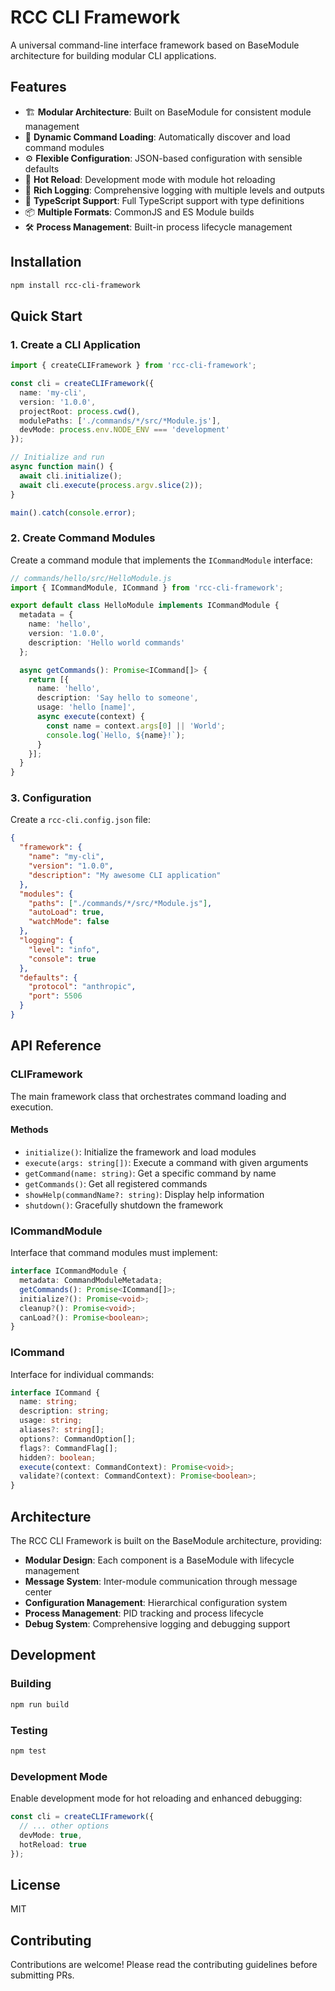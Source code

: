 # RCC CLI Framework

A universal command-line interface framework based on BaseModule architecture for building modular CLI applications.

## Features

- 🏗️ **Modular Architecture**: Built on BaseModule for consistent module management
- 🔌 **Dynamic Command Loading**: Automatically discover and load command modules
- ⚙️ **Flexible Configuration**: JSON-based configuration with sensible defaults
- 🔄 **Hot Reload**: Development mode with module hot reloading
- 📝 **Rich Logging**: Comprehensive logging with multiple levels and outputs
- 🎯 **TypeScript Support**: Full TypeScript support with type definitions
- 📦 **Multiple Formats**: CommonJS and ES Module builds
- 🛠️ **Process Management**: Built-in process lifecycle management

## Installation

```bash
npm install rcc-cli-framework
```

## Quick Start

### 1. Create a CLI Application

```typescript
import { createCLIFramework } from 'rcc-cli-framework';

const cli = createCLIFramework({
  name: 'my-cli',
  version: '1.0.0',
  projectRoot: process.cwd(),
  modulePaths: ['./commands/*/src/*Module.js'],
  devMode: process.env.NODE_ENV === 'development'
});

// Initialize and run
async function main() {
  await cli.initialize();
  await cli.execute(process.argv.slice(2));
}

main().catch(console.error);
```

### 2. Create Command Modules

Create a command module that implements the `ICommandModule` interface:

```typescript
// commands/hello/src/HelloModule.js
import { ICommandModule, ICommand } from 'rcc-cli-framework';

export default class HelloModule implements ICommandModule {
  metadata = {
    name: 'hello',
    version: '1.0.0',
    description: 'Hello world commands'
  };

  async getCommands(): Promise<ICommand[]> {
    return [{
      name: 'hello',
      description: 'Say hello to someone',
      usage: 'hello [name]',
      async execute(context) {
        const name = context.args[0] || 'World';
        console.log(`Hello, ${name}!`);
      }
    }];
  }
}
```

### 3. Configuration

Create a `rcc-cli.config.json` file:

```json
{
  "framework": {
    "name": "my-cli",
    "version": "1.0.0",
    "description": "My awesome CLI application"
  },
  "modules": {
    "paths": ["./commands/*/src/*Module.js"],
    "autoLoad": true,
    "watchMode": false
  },
  "logging": {
    "level": "info",
    "console": true
  },
  "defaults": {
    "protocol": "anthropic",
    "port": 5506
  }
}
```

## API Reference

### CLIFramework

The main framework class that orchestrates command loading and execution.

#### Methods

- `initialize()`: Initialize the framework and load modules
- `execute(args: string[])`: Execute a command with given arguments
- `getCommand(name: string)`: Get a specific command by name
- `getCommands()`: Get all registered commands
- `showHelp(commandName?: string)`: Display help information
- `shutdown()`: Gracefully shutdown the framework

### ICommandModule

Interface that command modules must implement:

```typescript
interface ICommandModule {
  metadata: CommandModuleMetadata;
  getCommands(): Promise<ICommand[]>;
  initialize?(): Promise<void>;
  cleanup?(): Promise<void>;
  canLoad?(): Promise<boolean>;
}
```

### ICommand

Interface for individual commands:

```typescript
interface ICommand {
  name: string;
  description: string;
  usage: string;
  aliases?: string[];
  options?: CommandOption[];
  flags?: CommandFlag[];
  hidden?: boolean;
  execute(context: CommandContext): Promise<void>;
  validate?(context: CommandContext): Promise<boolean>;
}
```

## Architecture

The RCC CLI Framework is built on the BaseModule architecture, providing:

- **Modular Design**: Each component is a BaseModule with lifecycle management
- **Message System**: Inter-module communication through message center
- **Configuration Management**: Hierarchical configuration system
- **Process Management**: PID tracking and process lifecycle
- **Debug System**: Comprehensive logging and debugging support

## Development

### Building

```bash
npm run build
```

### Testing

```bash
npm test
```

### Development Mode

Enable development mode for hot reloading and enhanced debugging:

```typescript
const cli = createCLIFramework({
  // ... other options
  devMode: true,
  hotReload: true
});
```

## License

MIT

## Contributing

Contributions are welcome! Please read the contributing guidelines before submitting PRs.